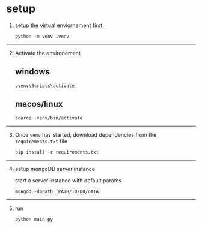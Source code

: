 # setup

1. setup the virtual enviornement first

    `python -m venv .venv` 

---

2. Activate the environement

    ## windows

    `.venv\Scripts\activate`

    ## macos/linux

    `source .venv/bin/activate`

---

3. Once `venv` has started, download dependencies from the `requirements.txt` file

    `pip install -r requirements.txt`

---

4. setup mongoDB server instance 

    start a server instance with default params

    `mongod -dbpath [PATH/TO/DB/DATA]`

---

5. run 

    `python main.py`

